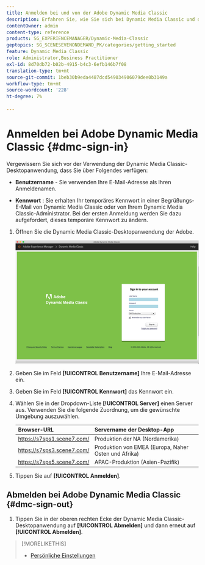 ```yaml
---
title: Anmelden bei und von der Adobe Dynamic Media Classic
description: Erfahren Sie, wie Sie sich bei Dynamic Media Classic und der Adobe mit einem Produktionsserver in Nordamerika (NA) oder Europa, dem Nahen Osten, Afrika (EMEA) oder dem asiatisch-pazifischen Raum (APAC) anmelden und diese verlassen.
contentOwner: admin
content-type: reference
products: SG_EXPERIENCEMANAGER/Dynamic-Media-Classic
geptopics: SG_SCENESEVENONDEMAND_PK/categories/getting_started
feature: Dynamic Media Classic
role: Administrator,Business Practitioner
exl-id: 8d70db72-b02b-4915-b4c3-6efb146b7f08
translation-type: tm+mt
source-git-commit: 1beb30b9eda4487dcd549034906079dee0b3149a
workflow-type: tm+mt
source-wordcount: '228'
ht-degree: 7%

---
```


<!-- UPDATE THIS TOPIC AFTER DECEMBER 31, 2020!!!!! -->

# Anmelden bei Adobe Dynamic Media Classic {#dmc-sign-in}

Vergewissern Sie sich vor der Verwendung der Dynamic Media Classic-Desktopanwendung, dass Sie über Folgendes verfügen:

* **Benutzername**  - Sie verwenden Ihre E-Mail-Adresse als Ihren Anmeldenamen.

* **Kennwort** : Sie erhalten Ihr temporäres Kennwort in einer Begrüßungs-E-Mail von Dynamic Media Classic oder von Ihrem Dynamic Media Classic-Administrator. Bei der ersten Anmeldung werden Sie dazu aufgefordert, dieses temporäre Kennwort zu ändern.

1. Öffnen Sie die Dynamic Media Classic-Desktopanwendung der Adobe.

   ![Dynamic Media Classic-Anmeldung](/help/assets/dmclassic-login1.png)

1. Geben Sie im Feld **[!UICONTROL Benutzername]** Ihre E-Mail-Adresse ein.
1. Geben Sie im Feld **[!UICONTROL Kennwort]** das Kennwort ein.
1. Wählen Sie in der Dropdown-Liste **[!UICONTROL Server]** einen Server aus.
Verwenden Sie die folgende Zuordnung, um die gewünschte Umgebung auszuwählen.

   | Browser-URL | Servername der Desktop-App |
   |---|---|
   | https://s7sps1.scene7.com/ | Produktion der NA (Nordamerika) |
   | https://s7sps3.scene7.com/ | Produktion von EMEA (Europa, Naher Osten und Afrika) |
   | https://s7sps5.scene7.com/ | APAC-Produktion (Asien-Pazifik) |

1. Tippen Sie auf **[!UICONTROL Anmelden]**.

## Abmelden bei Adobe Dynamic Media Classic {#dmc-sign-out}

1. Tippen Sie in der oberen rechten Ecke der Dynamic Media Classic-Desktopanwendung auf **[!UICONTROL Abmelden]** und dann erneut auf **[!UICONTROL Abmelden]**.

>[!MORELIKETHIS]
>
>* [Persönliche Einstellungen](personal-setup.md#personal_setup)

